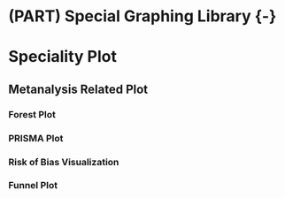# (PART) **Special Graphing Library** {-}
#  Speciality Plot

## Metanalysis Related Plot

### Forest Plot

### PRISMA Plot

### Risk of Bias Visualization

### Funnel Plot

